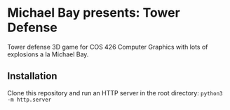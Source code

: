 # Michael Bay presents: Tower Defense
Tower defense 3D game for COS 426 Computer Graphics with lots of explosions a la Michael Bay.

## Installation
Clone this repository and run an HTTP server in the root directory: `python3 -m http.server`
